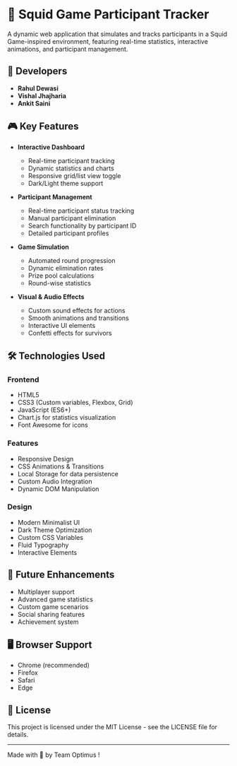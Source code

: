 # 🦑 Squid Game Participant Tracker

A dynamic web application that simulates and tracks participants in a Squid Game-inspired environment, featuring real-time statistics, interactive animations, and participant management.

## 👥 Developers

- **Rahul Dewasi**
- **Vishal Jhajharia** 
- **Ankit Saini** 

## 🎮 Key Features

- **Interactive Dashboard**
  - Real-time participant tracking
  - Dynamic statistics and charts
  - Responsive grid/list view toggle
  - Dark/Light theme support

- **Participant Management**
  - Real-time participant status tracking
  - Manual participant elimination
  - Search functionality by participant ID
  - Detailed participant profiles

- **Game Simulation**
  - Automated round progression
  - Dynamic elimination rates
  - Prize pool calculations
  - Round-wise statistics

- **Visual & Audio Effects**
  - Custom sound effects for actions
  - Smooth animations and transitions
  - Interactive UI elements
  - Confetti effects for survivors

## 🛠️ Technologies Used

### Frontend
- HTML5
- CSS3 (Custom variables, Flexbox, Grid)
- JavaScript (ES6+)
- Chart.js for statistics visualization
- Font Awesome for icons

### Features
- Responsive Design
- CSS Animations & Transitions
- Local Storage for data persistence
- Custom Audio Integration
- Dynamic DOM Manipulation

### Design
- Modern Minimalist UI
- Dark Theme Optimization
- Custom CSS Variables
- Fluid Typography
- Interactive Elements

## 🎯 Future Enhancements

- Multiplayer support
- Advanced game statistics
- Custom game scenarios
- Social sharing features
- Achievement system

## 🖥️ Browser Support

- Chrome (recommended)
- Firefox
- Safari
- Edge

## 📝 License

This project is licensed under the MIT License - see the LICENSE file for details.

---
Made with 💖 by Team Optimus !
